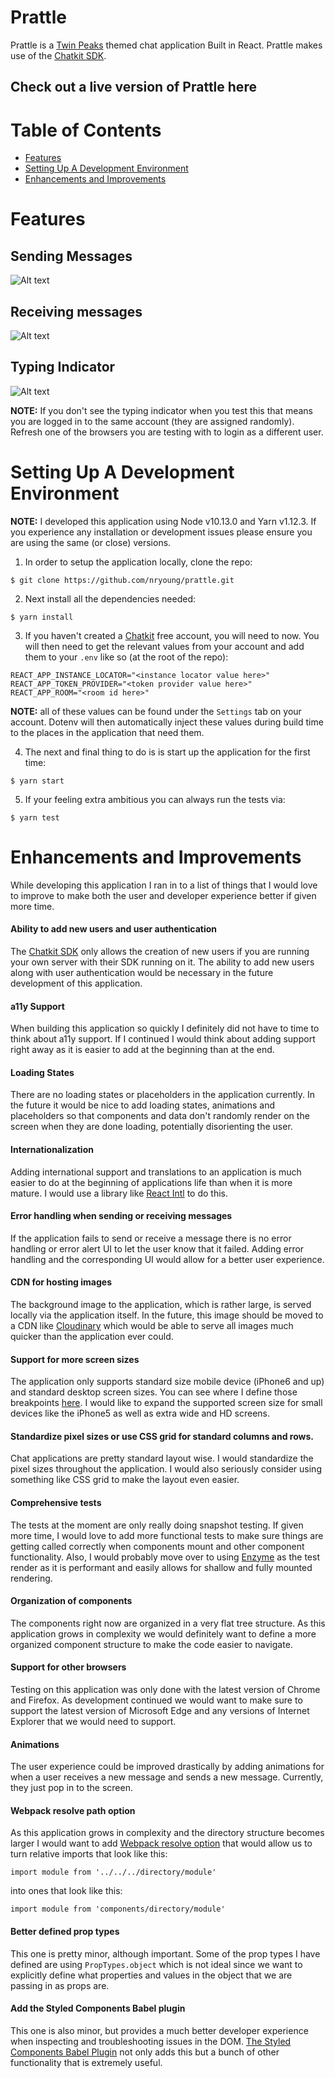 Prattle
======
Prattle is a [Twin Peaks](https://en.wikipedia.org/wiki/Twin_Peaks) themed chat application Built in React. Prattle makes use of the [Chatkit SDK](https://pusher.com/chatkit).

## Check out a live version of Prattle here

Table of Contents
=================
<!--ts-->
   * [Features](#features)
   * [Setting Up A Development Environment](#setting-up-a-development-environment)
   * [Enhancements and Improvements](#enhancements-and-improvements)
<!--te-->

Features
========

## Sending Messages
![Alt text](images/sending-messages.gif?raw=true "Sending Messages")

## Receiving messages
![Alt text](images/receiving-messages.gif?raw=true "Receiving Messages")

## Typing Indicator
![Alt text](images/typing-indicator.gif?raw=true "Receiving Messages")

**NOTE:** If you don't see the typing indicator when you test this that means you are logged in to the same account (they are assigned randomly). Refresh one of the browsers you are testing with to login as a different user.

Setting Up A Development Environment
====================================

**NOTE:** I developed this application using Node v10.13.0 and Yarn v1.12.3. If you experience any installation or development issues please ensure you are using the same (or close) versions.

1. In order to setup the application locally, clone the repo:
```
$ git clone https://github.com/nryoung/prattle.git
```

2. Next install all the dependencies needed:
```
$ yarn install
```

3. If you haven't created a [Chatkit](https://pusher.com/chatkit) free account, you will need to now. You will then need to get the relevant values from your account and add them to your `.env` like so (at the root of the repo):
```
REACT_APP_INSTANCE_LOCATOR="<instance locator value here>"
REACT_APP_TOKEN_PROVIDER="<token provider value here>"
REACT_APP_ROOM="<room id here>"
```

  **NOTE:** all of these values can be found under the `Settings` tab on your account. Dotenv will then automatically inject these values during build time to the places in the application that need them.

4. The next and final thing to do is is start up the application for the first time:
```
$ yarn start
```

5. If your feeling extra ambitious you can always run the tests via:
```
$ yarn test
```

Enhancements and Improvements
=============================

While developing this application I ran in to a list of things that I would love to improve to make both the user and developer experience better if given more time.

#### Ability to add new users and user authentication
The [Chatkit SDK](https://pusher.com/chatkit) only allows the creation of new users if you are running your own server with their SDK running on it. The ability to add new users along with user authentication would be necessary in the future development of this application.

#### a11y Support
When building this application so quickly I definitely did not have to time to think about a11y support. If I continued I would think about adding support right away as it is easier to add at the beginning than at the end.

#### Loading States
There are no loading states or placeholders in the application currently. In the future it would be nice to add loading states, animations and placeholders so that components and data don't randomly render on the screen when they are done loading, potentially disorienting the user.

#### Internationalization
Adding international support and translations to an application is much easier to do at the beginning of applications life than when it is more mature. I would use a library like [React Intl](https://github.com/yahoo/react-intl) to do this.

#### Error handling when sending or receiving messages
If the application fails to send or receive a message there is no error handling or error alert UI to let the user know that it failed. Adding error handling and the corresponding UI would allow for a better user experience.

#### CDN for hosting images
The background image to the application, which is rather large, is served locally via the application itself. In the future, this image should be moved to a CDN like [Cloudinary](https://cloudinary.com/) which would be able to serve all images much quicker than the application ever could.

#### Support for more screen sizes
The application only supports standard size mobile device (iPhone6 and up) and standard desktop screen sizes. You can see where I define those breakpoints [here](https://github.com/nryoung/prattle/blob/master/src/styles/media.js). I would like to expand the supported screen size for small devices like the iPhone5 as well as extra wide and HD screens.

#### Standardize pixel sizes or use CSS grid for standard columns and rows.
Chat applications are pretty standard layout wise. I would standardize the pixel sizes throughout the application. I would also seriously consider using something like CSS grid to make the layout even easier.

#### Comprehensive tests
The tests at the moment are only really doing snapshot testing. If given more time, I would love to add more functional tests to make sure things are getting called correctly when components mount and other component functionality. Also, I would probably move over to using [Enzyme](https://github.com/airbnb/enzyme) as the test render as it is performant and easily allows for shallow and fully mounted rendering.

#### Organization of components
The components right now are organized in a very flat tree structure. As this application grows in complexity we would definitely want to define a more organized component structure to make the code easier to navigate.

#### Support for other browsers
Testing on this application was only done with the latest version of Chrome and Firefox. As development continued we would want to make sure to support the latest version of Microsoft Edge and any versions of Internet Explorer that we would need to support.

#### Animations
The user experience could be improved drastically by adding animations for when a user receives a new message and sends a new message. Currently, they just pop in to the screen.

#### Webpack resolve path option
As this application grows in complexity and the directory structure becomes larger I would want to add [Webpack resolve option](https://webpack.js.org/configuration/resolve/) that would allow us to turn relative imports that look like this:
```
import module from '../../../directory/module'
```
into ones that look like this:
```
import module from 'components/directory/module'
```

#### Better defined prop types
This one is pretty minor, although important. Some of the prop types I have defined are using `PropTypes.object` which is not ideal since we want to explicitly define what properties and values in the object that we are passing in as props are.

#### Add the Styled Components Babel plugin
This one is also minor, but provides a much better developer experience when inspecting and troubleshooting issues in the DOM. [The Styled Components Babel Plugin](https://github.com/styled-components/babel-plugin-styled-components) not only adds this but a bunch of other functionality that is extremely useful.

